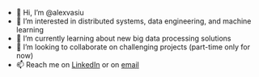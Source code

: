 - 👋 Hi, I’m @alexvasiu
- 👀 I’m interested in distributed systems, data engineering, and machine learning
- 🌱 I’m currently learning about new big data processing solutions
- 💞️ I’m looking to collaborate on challenging projects (part-time only for now) 
- 📫 Reach me on [LinkedIn](https://www.linkedin.com/in/alexandru-vasiu-32b889100/) or on [email](mailto:alexandru.avasiu@gmail.com)

<!---
alexvasiu/alexvasiu is a ✨ special ✨ repository because its `README.md` (this file) appears on your GitHub profile.
You can click the Preview link to take a look at your changes.
--->
